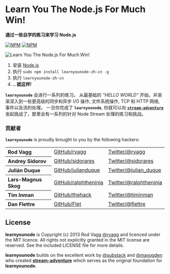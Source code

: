 # Learn You The Node.js For Much Win!

**通过一些自学的练习来学习 Node.js**

[![NPM](https://nodei.co/npm/learnyounode-zh-cn.png?downloads=true&&downloadRank=true&stars=true)](https://nodei.co/npm/learnyounode-zh-cn/) [![NPM](https://nodei.co/npm-dl/learnyounode-zh-cn.png?months=3&height=3)](https://nodei.co/npm/learnyounode-zh-cn/)

![Learn You The Node.js For Much Win!](https://raw.github.com/rvagg/learnyounode/master/learnyounode.png)

  1. 安装 [Node.js](http://nodejs.org/)
  2. 执行 `sudo npm install learnyounode-zh-cn -g`
  3. 执行 `learnyounode-zh-cn`
  4. **.. 就这样!**

<b><code>learnyounode</code></b> 会进行一系列的练习。 从最基础的 *"HELLO WORLD"* 开始，并渐渐深入到一些更高级的同步和异步 I/O 操作, 文件系统操作, TCP 和 HTTP 网络, 事件以及流的处理。
一旦你完成了 <b><code>learnyounode</code></b>, 你就可以向 <b><code>[stream-adventure](https://github.com/substack/stream-adventure)</code></b> 发起挑战了，那里会有一系列的针对 Node Stream 处理的练习和挑战。

### 贡献者

<b><code>learnyounode</code></b> is proudly brought to you by the following hackers:

<table><tbody>
<tr><th align="left">Rod Vagg</th><td><a href="https://github.com/rvagg">GitHub/rvagg</a></td><td><a href="http://twitter.com/rvagg">Twitter/@rvagg</a></td></tr>
<tr><th align="left">Andrey Sidorov</th><td><a href="https://github.com/sidorares">GitHub/sidorares</a></td><td><a href="http://twitter.com/sidorares">Twitter/@sidorares</a></td></tr>
<tr><th align="left">Julián Duque</th><td><a href="https://github.com/julianduque">GitHub/julianduque</a></td><td><a href="http://twitter.com/julian_duque">Twitter/@julian_duque</a></td></tr>
<tr><th align="left">Lars-Magnus Skog</th><td><a href="https://github.com/ralphtheninja">GitHub/ralphtheninja</a></td><td><a href="http://twitter.com/ralphtheninja">Twitter/@ralphtheninja</a></td></tr>
<tr><th align="left">Tim Inman</th><td><a href="https://github.com/thehack">GitHub/thehack</a></td><td><a href="http://twitter.com/timinman">Twitter/@timinman</a></td></tr>
<tr><th align="left">Dan Flettre</th><td><a href="https://github.com/Flet">GitHub/Flet</a></td><td><a href="http://twitter.com/flettre">Twitter/@flettre</a></td></tr>
</tbody></table>

## License

**learnyounode** is Copyright (c) 2013 Rod Vagg [@rvagg](https://twitter.com/rvagg) and licenced under the MIT licence. All rights not explicitly granted in the MIT license are reserved. See the included LICENSE file for more details.

**learnyounode** builds on the excellent work by [@substack](https://github.com/substack) and [@maxogden](https://github.com/maxogden) who created **[stream-adventure](https://github.com/substack/stream-adventure)** which serves as the original foundation for **learnyounode**.
